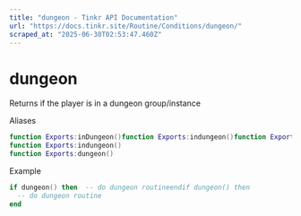 ```yaml
---
title: "dungeon - Tinkr API Documentation"
url: "https://docs.tinkr.site/Routine/Conditions/dungeon/"
scraped_at: "2025-06-30T02:53:47.460Z"
---
```


# dungeon

Returns if the player is in a dungeon group/instance

Aliases

```lua
function Exports:inDungeon()function Exports:indungeon()function Exports:dungeon()function Exports:inDungeon()
function Exports:indungeon()
function Exports:dungeon()
```

Example

```lua
if dungeon() then  -- do dungeon routineendif dungeon() then
  -- do dungeon routine
end
```